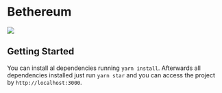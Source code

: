 # Bethereum

![](https://gfycat.com/freerichhapuka.gif)

## Getting Started

You can install al dependencies running `yarn install`. Afterwards all dependencies installed just run `yarn star` and you can access the project by `http://localhost:3000`.
